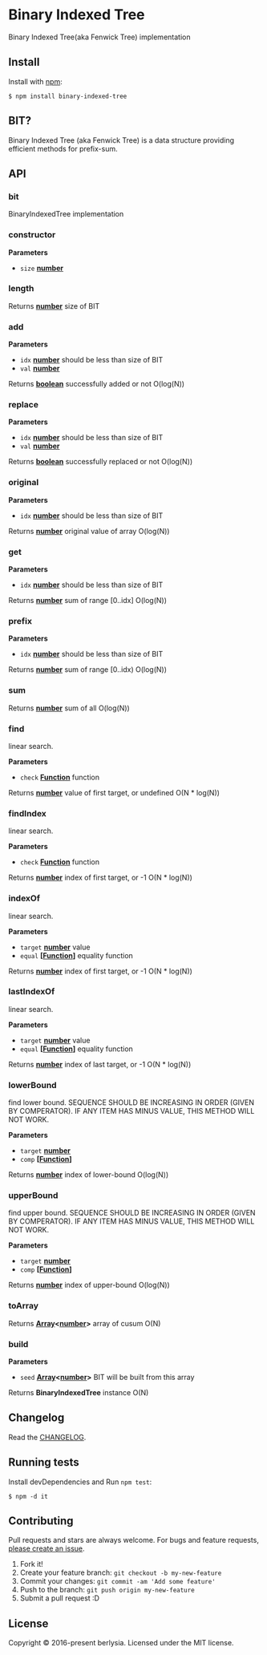 # Binary Indexed Tree

Binary Indexed Tree(aka Fenwick Tree) implementation

## Install

Install with [npm](https://www.npmjs.com/):

    $ npm install binary-indexed-tree

## BIT?

Binary Indexed Tree (aka Fenwick Tree) is a data structure providing efficient methods for prefix-sum.

## API

### bit

BinaryIndexedTree implementation

### constructor

**Parameters**

-   `size` **[number](https://developer.mozilla.org/en-US/docs/Web/JavaScript/Reference/Global_Objects/Number)** 

### length

Returns **[number](https://developer.mozilla.org/en-US/docs/Web/JavaScript/Reference/Global_Objects/Number)** size of BIT

### add

**Parameters**

-   `idx` **[number](https://developer.mozilla.org/en-US/docs/Web/JavaScript/Reference/Global_Objects/Number)** should be less than size of BIT
-   `val` **[number](https://developer.mozilla.org/en-US/docs/Web/JavaScript/Reference/Global_Objects/Number)** 

Returns **[boolean](https://developer.mozilla.org/en-US/docs/Web/JavaScript/Reference/Global_Objects/Boolean)** successfully added or not
O(log(N))

### replace

**Parameters**

-   `idx` **[number](https://developer.mozilla.org/en-US/docs/Web/JavaScript/Reference/Global_Objects/Number)** should be less than size of BIT
-   `val` **[number](https://developer.mozilla.org/en-US/docs/Web/JavaScript/Reference/Global_Objects/Number)** 

Returns **[boolean](https://developer.mozilla.org/en-US/docs/Web/JavaScript/Reference/Global_Objects/Boolean)** successfully replaced or not
O(log(N))

### original

**Parameters**

-   `idx` **[number](https://developer.mozilla.org/en-US/docs/Web/JavaScript/Reference/Global_Objects/Number)** should be less than size of BIT

Returns **[number](https://developer.mozilla.org/en-US/docs/Web/JavaScript/Reference/Global_Objects/Number)** original value of array
O(log(N))

### get

**Parameters**

-   `idx` **[number](https://developer.mozilla.org/en-US/docs/Web/JavaScript/Reference/Global_Objects/Number)** should be less than size of BIT

Returns **[number](https://developer.mozilla.org/en-US/docs/Web/JavaScript/Reference/Global_Objects/Number)** sum of range [0..idx]
O(log(N))

### prefix

**Parameters**

-   `idx` **[number](https://developer.mozilla.org/en-US/docs/Web/JavaScript/Reference/Global_Objects/Number)** should be less than size of BIT

Returns **[number](https://developer.mozilla.org/en-US/docs/Web/JavaScript/Reference/Global_Objects/Number)** sum of range \[0..idx)
O(log(N))

### sum

Returns **[number](https://developer.mozilla.org/en-US/docs/Web/JavaScript/Reference/Global_Objects/Number)** sum of all
O(log(N))

### find

linear search.

**Parameters**

-   `check` **[Function](https://developer.mozilla.org/en-US/docs/Web/JavaScript/Reference/Statements/function)** function

Returns **[number](https://developer.mozilla.org/en-US/docs/Web/JavaScript/Reference/Global_Objects/Number)** value of first target, or undefined
O(N \* log(N))

### findIndex

linear search.

**Parameters**

-   `check` **[Function](https://developer.mozilla.org/en-US/docs/Web/JavaScript/Reference/Statements/function)** function

Returns **[number](https://developer.mozilla.org/en-US/docs/Web/JavaScript/Reference/Global_Objects/Number)** index of first target, or -1
O(N \* log(N))

### indexOf

linear search.

**Parameters**

-   `target` **[number](https://developer.mozilla.org/en-US/docs/Web/JavaScript/Reference/Global_Objects/Number)** value
-   `equal` **\[[Function](https://developer.mozilla.org/en-US/docs/Web/JavaScript/Reference/Statements/function)]** equality function

Returns **[number](https://developer.mozilla.org/en-US/docs/Web/JavaScript/Reference/Global_Objects/Number)** index of first target, or -1
O(N \* log(N))

### lastIndexOf

linear search.

**Parameters**

-   `target` **[number](https://developer.mozilla.org/en-US/docs/Web/JavaScript/Reference/Global_Objects/Number)** value
-   `equal` **\[[Function](https://developer.mozilla.org/en-US/docs/Web/JavaScript/Reference/Statements/function)]** equality function

Returns **[number](https://developer.mozilla.org/en-US/docs/Web/JavaScript/Reference/Global_Objects/Number)** index of last target, or -1
O(N \* log(N))

### lowerBound

find lower bound.
SEQUENCE SHOULD BE INCREASING IN ORDER (GIVEN BY COMPERATOR).
IF ANY ITEM HAS MINUS VALUE, THIS METHOD WILL NOT WORK.

**Parameters**

-   `target` **[number](https://developer.mozilla.org/en-US/docs/Web/JavaScript/Reference/Global_Objects/Number)** 
-   `comp` **\[[Function](https://developer.mozilla.org/en-US/docs/Web/JavaScript/Reference/Statements/function)]** 

Returns **[number](https://developer.mozilla.org/en-US/docs/Web/JavaScript/Reference/Global_Objects/Number)** index of lower-bound
O(log(N))

### upperBound

find upper bound.
SEQUENCE SHOULD BE INCREASING IN ORDER (GIVEN BY COMPERATOR).
IF ANY ITEM HAS MINUS VALUE, THIS METHOD WILL NOT WORK.

**Parameters**

-   `target` **[number](https://developer.mozilla.org/en-US/docs/Web/JavaScript/Reference/Global_Objects/Number)** 
-   `comp` **\[[Function](https://developer.mozilla.org/en-US/docs/Web/JavaScript/Reference/Statements/function)]** 

Returns **[number](https://developer.mozilla.org/en-US/docs/Web/JavaScript/Reference/Global_Objects/Number)** index of upper-bound
O(log(N))

### toArray

Returns **[Array](https://developer.mozilla.org/en-US/docs/Web/JavaScript/Reference/Global_Objects/Array)&lt;[number](https://developer.mozilla.org/en-US/docs/Web/JavaScript/Reference/Global_Objects/Number)>** array of cusum
O(N)

### build

**Parameters**

-   `seed` **[Array](https://developer.mozilla.org/en-US/docs/Web/JavaScript/Reference/Global_Objects/Array)&lt;[number](https://developer.mozilla.org/en-US/docs/Web/JavaScript/Reference/Global_Objects/Number)>** BIT will be built from this array

Returns **BinaryIndexedTree** instance
O(N)

## Changelog

Read the [CHANGELOG](https://github.com/berlysia/binary-indexed-tree-js/blob/master/CHANGELOG.md).

## Running tests

Install devDependencies and Run `npm test`:

    $ npm -d it

## Contributing

Pull requests and stars are always welcome.
For bugs and feature requests, [please create an issue](https://github.com/berlysia/binary-indexed-tree-js/issues).

1.  Fork it!
2.  Create your feature branch: `git checkout -b my-new-feature`
3.  Commit your changes: `git commit -am 'Add some feature'`
4.  Push to the branch: `git push origin my-new-feature`
5.  Submit a pull request :D

## License

Copyright © 2016-present berlysia.
Licensed under the MIT license.
